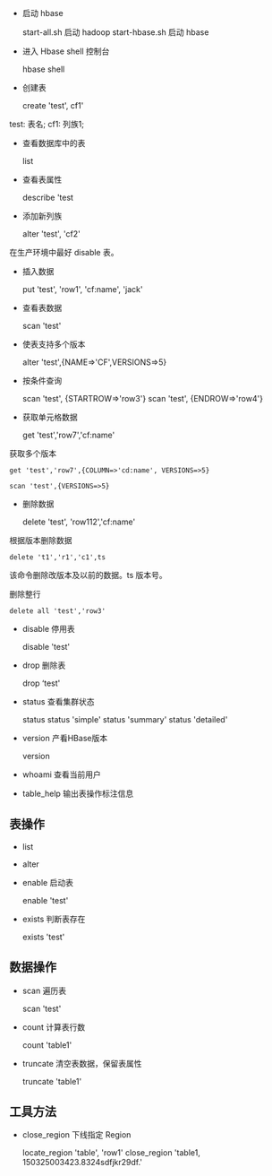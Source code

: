 


* 启动 hbase

    start-all.sh     启动 hadoop
    start-hbase.sh   启动 hbase

* 进入 Hbase shell 控制台

    hbase shell

* 创建表

    create 'test', cf1'

test: 表名; cf1: 列族1;

* 查看数据库中的表

    list

* 查看表属性

    describe 'test

* 添加新列族

    alter 'test', 'cf2'

在生产环境中最好 disable 表。

* 插入数据

    put 'test', 'row1', 'cf:name', 'jack'

* 查看表数据

    scan 'test'

* 使表支持多个版本

    alter 'test',{NAME=>'CF',VERSIONS=>5}

* 按条件查询

    scan 'test', {STARTROW=>'row3'}
    scan 'test', {ENDROW=>'row4'}

* 获取单元格数据

    get 'test','row7','cf:name'

获取多个版本

    get 'test','row7',{COLUMN=>'cd:name', VERSIONS=>5}

    scan 'test',{VERSIONS=>5}

* 删除数据

    delete 'test', 'row112','cf:name'

根据版本删除数据

    delete 't1','r1','c1',ts

该命令删除改版本及以前的数据。ts 版本号。

删除整行

    delete all 'test','row3'

* disable 停用表

    disable 'test'

* drop 删除表

    drop ‘test'

* status 查看集群状态

    status
    status 'simple'
    status 'summary'
    status 'detailed'

* version 产看HBase版本

    version

* whoami 查看当前用户

* table_help 输出表操作标注信息

## 表操作

* list
* alter

* enable 启动表

    enable 'test'

* exists 判断表存在

    exists 'test'

## 数据操作

* scan 遍历表

    scan 'test'

* count 计算表行数

    count 'table1'

* truncate 清空表数据，保留表属性

    truncate 'table1'

## 工具方法

* close_region 下线指定 Region

    locate_region 'table', 'row1'
    close_region 'table1, 150325003423.8324sdfjkr29df.'





